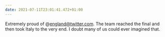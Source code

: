 ```yaml
---
date: 2021-07-11T23:01:41.472+01:00
---
```


Extremely proud of @england@twitter.com. The team reached the final and then took Italy to the very end. I doubt many of us could ever imagined that.
